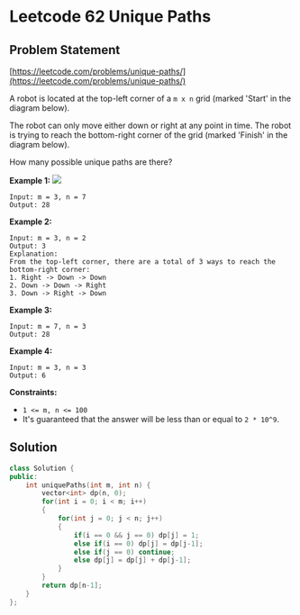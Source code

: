 # Leetcode 62 Unique Paths

## Problem Statement

[https://leetcode.com/problems/unique-paths/](https://leetcode.com/problems/unique-paths/)

A robot is located at the top-left corner of a `m x n` grid \(marked 'Start' in the diagram below\).

The robot can only move either down or right at any point in time. The robot is trying to reach the bottom-right corner of the grid \(marked 'Finish' in the diagram below\).

How many possible unique paths are there?

**Example 1:** ![](https://assets.leetcode.com/uploads/2018/10/22/robot_maze.png)

```text
Input: m = 3, n = 7
Output: 28
```

**Example 2:**

```text
Input: m = 3, n = 2
Output: 3
Explanation:
From the top-left corner, there are a total of 3 ways to reach the bottom-right corner:
1. Right -> Down -> Down
2. Down -> Down -> Right
3. Down -> Right -> Down
```

**Example 3:**

```text
Input: m = 7, n = 3
Output: 28
```

**Example 4:**

```text
Input: m = 3, n = 3
Output: 6
```

**Constraints:**

* `1 <= m, n <= 100`
* It's guaranteed that the answer will be less than or equal to `2 * 10^9`.

## Solution

```cpp
class Solution {
public:
    int uniquePaths(int m, int n) {
        vector<int> dp(n, 0);
        for(int i = 0; i < m; i++)
        {
            for(int j = 0; j < n; j++)
            {
                if(i == 0 && j == 0) dp[j] = 1;
                else if(i == 0) dp[j] = dp[j-1];
                else if(j == 0) continue;
                else dp[j] = dp[j] + dp[j-1];
            }
        }
        return dp[n-1];
    }
};
```

